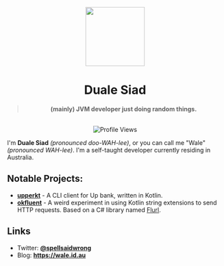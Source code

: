 <div align='center'>
  <div align='center'>
    <img
      src='https://avatars.githubusercontent.com/u/72947322?v=4'
      width='138'
      height='138'
    />
  </div>
  <h1>Duale Siad</h1>
  <blockquote><strong>(mainly) JVM developer just doing random things.</strong></blockquote>

  <br />

  <img alt="Profile Views" src="https://komarev.com/ghpvc/?username=wale" />
</div>

I'm **Duale Siad** *(pronounced doo-WAH-lee)*, or you can call me "Wale" *(pronounced WAH-lee)*. I'm a self-taught developer currently residing in Australia. 


## Notable Projects:
- **[upperkt](https://github.com/wale/upperkt)** - A CLI client for Up bank, written in Kotlin.
- **[okfluent](https://github.com/wale/okfluent)** - A weird experiment in using Kotlin string extensions to send HTTP requests. Based on a C# library named [Flurl](https://flurl.dev).

## Links
- Twitter: **[@spellsaidwrong](https://twitter.com/spellsaidwrong)**
- Blog: **https://wale.id.au**



